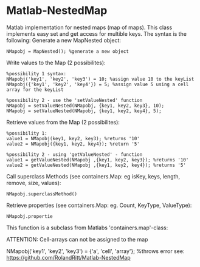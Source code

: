 # Matlab-NestedMap

Matlab implementation for nested maps (map of maps). This class implements easy set and get access for multible keys. The syntax is the following: 
Generate a new MapNested object:

    NMapobj = MapNested(); %generate a new object

Write values to the Map (2 possibilites):

    %possibility 1 syntax: 
    NMapobj('key1', 'key2', 'key3') = 10; %assign value 10 to the keyList 
    NMapobj({'key1', 'key2', 'key4'}) = 5; %assign value 5 using a cell array for the keyList

    %possibility 2 - use the 'setValueNested' function 
    NMapobj = setValueNested(NMapobj, {key1, key2, key3}, 10); 
    NMapobj = setValueNested(NMapobj, {key1, key2, key4}, 5);

Retrieve values from the Map (2 possibilites):

    %possibility 1: 
    value1 = NMapobj(key1, key2, key3); %returns '10' 
    value2 = NMapobj({key1, key2, key4}); %return '5'

    %possibility 2 - using 'getValueNested' - function 
    value1 = getValueNested(NMapobj ,{key1, key2, key3}); %returns '10' 
    value2 = getValueNested(NMapobj ,{key1, key2, key4}); %returns '5'

Call superclass Methods (see containers.Map: eg isKey, keys, length, remove, size, values):

    NMapobj.superclassMethod()

Retrieve properties (see containers.Map: eg. Count, KeyType, ValueType):

    NMapobj.propertie


This function is a subclass from Matlabs 'containers.map'-class:

ATTENTION: Cell-arrays can not be assigned to the map

 NMapobj('key1', 'key2', 'key3') = {'a', 'cell', 'array'}; %throws error
see: 
https://github.com/RolandRitt/Matlab-NestedMap
